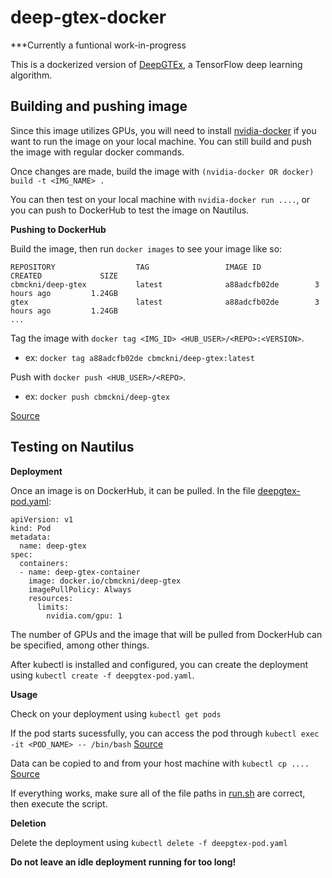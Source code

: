 # deep-gtex-docker

***Currently a funtional work-in-progress

This is a dockerized version of [DeepGTEx](https://github.com/ctargon/DeepGTEx), a TensorFlow deep learning algorithm. 

## Building and pushing image

Since this image utilizes GPUs, you will need to install [nvidia-docker](https://github.com/NVIDIA/nvidia-docker) if you want to run the image on your local machine. You can still build and push the image with regular docker commands.

Once changes are made, build the image with ```(nvidia-docker OR docker) build -t <IMG_NAME> .```

You can then test on your local machine with ```nvidia-docker run ....```, or you can push to DockerHub to test the image on Nautilus.

**Pushing to DockerHub**

Build the image, then run ```docker images``` to see your image like so:
```
REPOSITORY                  TAG                 IMAGE ID            CREATED             SIZE
cbmckni/deep-gtex           latest              a88adcfb02de        3 hours ago         1.24GB
gtex                        latest              a88adcfb02de        3 hours ago         1.24GB
...
```

Tag the image with ```docker tag <IMG_ID> <HUB_USER>/<REPO>:<VERSION>```.
 - ex: ```docker tag a88adcfb02de cbmckni/deep-gtex:latest```
 
Push with ```docker push <HUB_USER>/<REPO>```.
 - ex: ```docker push cbmckni/deep-gtex```

[Source](https://ropenscilabs.github.io/r-docker-tutorial/04-Dockerhub.html)
 
## Testing on Nautilus

**Deployment**

Once an image is on DockerHub, it can be pulled. In the file [deepgtex-pod.yaml](https://github.com/cbmckni/deep-gtex-docker/blob/master/deepgtex-pod.yaml):
```
apiVersion: v1
kind: Pod
metadata:
  name: deep-gtex
spec:
  containers:
  - name: deep-gtex-container
    image: docker.io/cbmckni/deep-gtex
    imagePullPolicy: Always
    resources:
      limits:
        nvidia.com/gpu: 1
```

The number of GPUs and the image that will be pulled from DockerHub can be specified, among other things.

After kubectl is installed and configured, you can create the deployment using ```kubectl create -f deepgtex-pod.yaml```. 

**Usage**

Check on your deployment using ```kubectl get pods```

If the pod starts sucessfully, you can access the pod through ```kubectl exec -it <POD_NAME> -- /bin/bash``` [Source](https://kubernetes.io/docs/tasks/debug-application-cluster/get-shell-running-container/)

Data can be copied to and from your host machine with ```kubectl cp ....``` [Source](https://medium.com/@nnilesh7756/copy-directories-and-files-to-and-from-kubernetes-container-pod-19612fa74660)

If everything works, make sure all of the file paths in [run.sh](https://github.com/cbmckni/deep-gtex-docker/blob/master/run.sh) are correct, then execute the script.

**Deletion**

Delete the deployment using ```kubectl delete -f deepgtex-pod.yaml``` 

**Do not leave an idle deployment running for too long!**
